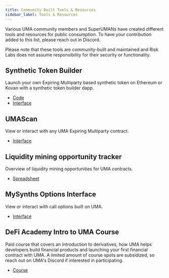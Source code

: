 ```yaml
---
title: Community Built Tools & Resources 
sidebar_label: Tools & Resources 
---
```


Various UMA community members and SuperUMANs have created different tools and resources for public consumption. To have your contribution added to this list, please reach out in Discord.

Please note that these tools are community-built and maintained and Risk Labs does not assume responsibility for their security or functionality. 

## Synthetic Token Builder

Launch your own Expiring Multiparty based synthetic token on Ethereum or Kovan with a synthetic token builder dapp.
- [Code](https://github.com/EdsonAlcala/synthetic-token-builder)
- [Interface](https://syntheticbuilder.xyz/)

## UMAScan

View or interact with any UMA Expiring Multiparty contract.
- [Interface](https://umascan.vercel.app/)

## Liquidity mining opportunity tracker

Overview of liquidity mining opportunities for UMA contracts.
- [Spreadsheet](https://docs.google.com/spreadsheets/d/1qU_G86H70aEhQ8_QAPyd7AzDwifimkHgC6xHaWcfnIY/edit?usp=sharing)

<!-- ## SimpleID Analytics Dashboard

Analytics dashboard tracking UMA contracts and metrics.
- [Dashboard](https://monitor.simpleid.xyz/d/x4CYPILGk/uma?orgId=1&refresh=5m) -->

## MySynths Options Interface

View or interact with call options built on UMA.
- [Interface](https://mysynths.finance/)

##  DeFi Academy Intro to UMA Course

Paid course that covers an introduction to derivatives, how UMA helps developers build financial products and launching your first financial contract with UMA. A limited amount of course spots are subsidized, so reach out on UMA's Discord if interested in participating.
- [Course](https://www.defi-academy.com/courses/derivatives)
